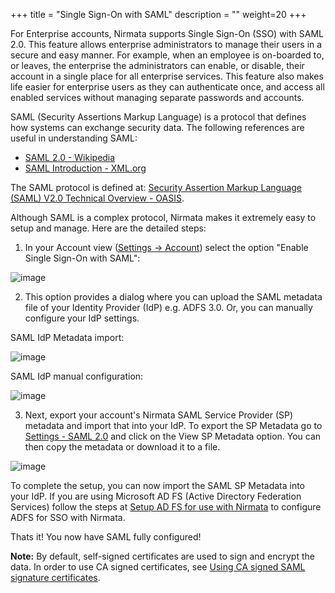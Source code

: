 +++
title = "Single Sign-On with SAML"
description = ""
weight=20
+++

For Enterprise accounts, Nirmata supports Single Sign-On (SSO) with SAML
2.0. This feature allows enterprise administrators to manage their users
in a secure and easy manner. For example, when an employee is on-boarded
to, or leaves, the enterprise the administrators can enable, or disable,
their account in a single place for all enterprise services. This
feature also makes life easier for enterprise users as they can
authenticate once, and access all enabled services without managing
separate passwords and accounts.

SAML (Security Assertions Markup Language) is a protocol that defines
how systems can exchange security data. The following references are
useful in understanding SAML:

-   [SAML 2.0 - Wikipedia](https://en.wikipedia.org/wiki/SAML_2.0)
-   [SAML Introduction - XML.org](http://saml.xml.org/wiki/saml-introduction)

The SAML protocol is defined at: [Security Assertion Markup Language
(SAML) V2.0 Technical Overview -
OASIS](http://docs.oasis-open.org/security/saml/Post2.0/sstc-saml-tech-overview-2.0.html).

Although SAML is a complex protocol, Nirmata makes it extremely easy to
setup and manage. Here are the detailed steps:

1)  In your Account view ([Settings -\>
    Account](https://www.nirmata.io/webclient/#account)) select the
    option \"Enable Single Sign-On with SAML\":

![image](/images/SAML-1.png)

2) This option provides a dialog where you can upload the SAML metadata
file of your Identity Provider (IdP) e.g. ADFS 3.0. Or, you can manually
configure your IdP settings.

SAML IdP Metadata import:

![image](/images/SAML-2.png)

SAML IdP manual configuration:

![image](/images/SAML-3.png)

3) Next, export your account's Nirmata SAML Service Provider (SP)
metadata and import that into your IdP. To export the SP Metadata go to
[Settings - SAML
2.0](https://www.nirmata.io/webclient/#identityProvider) and click on
the View SP Metadata option. You can then copy the metadata or download
it to a file.

![image](/images/SAML-4.png)

To complete the setup, you can now import the SAML SP Metadata into your
IdP. If you are using Microsoft AD FS (Active Directory Federation
Services) follow the steps at [Setup AD FS for use with Nirmata](/settings/#setup-adfs) to configure ADFS for SSO with Nirmata.

Thats it! You now have SAML fully configured!

**Note:** By default, self-signed certificates are used to sign and encrypt
the data. In order to use CA signed certificates, see
[Using CA signed SAML signature certificates](/settings/#using-ca-certs).

